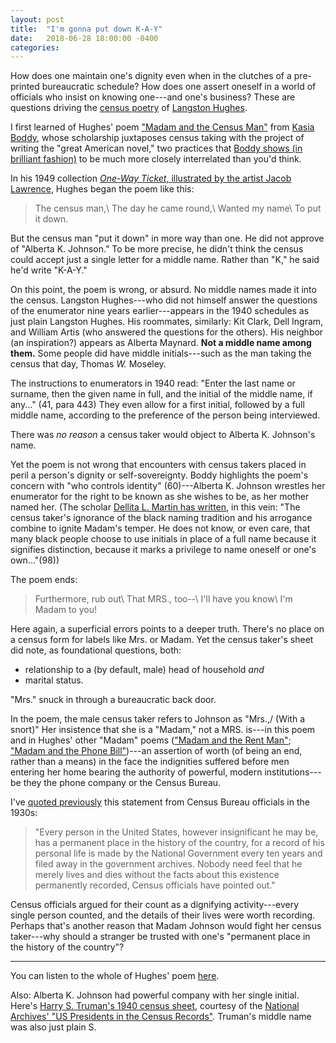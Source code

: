 ```yaml
---
layout: post
title:  "I'm gonna put down K-A-Y"
date:   2018-06-28 18:00:00 -0400
categories:
---
```


How does one maintain one's dignity even when in the clutches of a pre-printed bureaucratic schedule? How does one assert oneself in a world of officials who insist on knowing one---and one's business? These are questions driving the [census poetry](/2018/05/02/census-took.html) of [Langston Hughes](http://www.english.illinois.edu/maps/poets/g_l/hughes/life.htm).

I first learned of Hughes' poem ["Madam and the Census Man"](https://allpoetry.com/Madam-and-the-Census-Man) from [Kasia Boddy](http://www.english.cam.ac.uk/people/Kasia.Boddy/), whose scholarship juxtaposes census taking with the project of writing the "great American novel," two practices that [Boddy shows (in brilliant fashion)](http://www.openhumanitiespress.org/books/titles/writing-medium-machine/) to be much more closely interrelated than you'd think.

In his 1949 collection [*One-Way Ticket*, illustrated by the artist Jacob Lawrence](https://www.moma.org/interactives/exhibitions/2015/onewayticket/jacob-lawrence/23), Hughes began the poem like this:

> The census man,\\
The day he came round,\\
Wanted my name\\
To put it down.

But the census man "put it down" in more way than one. He did not approve of "Alberta K. Johnson." To be more precise, he didn't think the census could accept just a single letter for a middle name. Rather than "K," he said he'd write "K-A-Y."

On this point, the poem is wrong, or absurd. No middle names made it into the census. Langston Hughes---who did not himself answer the questions of the enumerator nine years earlier---appears in the 1940 schedules as just plain Langston Hughes. His roommates, similarly: Kit Clark, Dell Ingram, and William Artis (who answered the questions for the others). His neighbor (an inspiration?) appears as Alberta Maynard. **Not a middle name among them.** Some people did have middle initials---such as the man taking the census that day, Thomas *W.* Moseley.

The instructions to enumerators in 1940 read: "Enter the last name or surname, then the given name in full, and the initial of the middle name, if any..." (41, para 443) They even allow for a first initial, followed by a full middle name, according to the preference of the person being interviewed.
<!--- Bureau of the Census, _Instructions to Enumerators: Population and Agriculture 1940_ (Washington, DC: Department of Commerce, 1940) form PA-1. --->
There was *no reason* a census taker would object to Alberta K. Johnson's name.

Yet the poem is not wrong that encounters with census takers placed in peril a person's dignity or self-sovereignty. Boddy highlights the poem's concern with "who controls identity" (60)---Alberta K. Johnson wrestles her enumerator for the right to be known as she wishes to be, as her mother named her. (The scholar [Dellita L. Martin has written](http://www.jstor.org/stable/2904256), in this vein: "The census taker's ignorance of the black naming tradition and his arrogance combine to ignite Madam's temper. He does not know, or even care, that many black people choose to use initials in place of a full name because it signifies distinction, because it marks a privilege to name oneself or one's own..."(98))
<!--- Dellita L. Martin, "The 'Madam Poems' as Dramatic Monologue" *Black American Literature Forum* 15, no. 3 (1981): 97-99.--->

The poem ends:
>Furthermore, rub out\\
That MRS., too--\\
I'll have you know\\
I'm Madam to you!

Here again, a superficial errors points to a deeper truth. There's no place on a census form for labels like Mrs. or Madam. Yet the census taker's sheet did note, as foundational questions, both:
* relationship to a (by default, male) head of household *and*
* marital status.

"Mrs." snuck in through a bureaucratic back door.

In the poem, the male census taker refers to Johnson as "Mrs.,/ (With a snort)" Her insistence that she is a "Madam," not a MRS. is---in this poem and in Hughes' other "Madam" poems (["Madam and the Rent Man"](https://allpoetry.com/Madam-and-The-Rent-Man); ["Madam and the Phone Bill"](https://www.poets.org/poetsorg/poem/madam-and-phone-bill))---an assertion of worth (of being an end, rather than a means) in the face the indignities suffered before men entering her home bearing the authority of powerful, modern institutions---be they the phone company or the Census Bureau.

I've [quoted previously](http://localhost:4000/2018/05/04/why-census-matters.html) this statement from Census Bureau officials in the 1930s:
>"Every person in the United States, however insignificant he may be, has a permanent place in the history of the country, for a record of his personal life is made by the National Government every ten years and filed away in the government archives. Nobody need feel that he merely lives and dies without the facts about this existence permanently recorded, Census officials have pointed out."
<!---See Folder “C-3 Census Records: 1930” Entry 215, “Publicity Materials File of the Statistical Research Division” Box 231, NARA I--->  

Census officials argued for their count as a dignifying activity---every single person counted, and the details of their lives were worth recording. Perhaps that's another reason that Madam Johnson would fight her census taker---why should a stranger be trusted with one's "permanent place in the history of the country"?

---
You can listen to the whole of Hughes' poem [here](https://open.spotify.com/track/60iQ2vFPfJmNzeoOYk4y5w).

Also: Alberta K. Johnson had powerful company with her single initial. Here's [Harry S. Truman's 1940 census sheet](https://www.archives.gov/files/research/census/presidents/images/truman-1940-l.jpg), courtesy of the [National Archives' "US Presidents in the Census Records"](https://www.archives.gov/research/census/presidents/truman.html). Truman's middle name was also just plain S.
